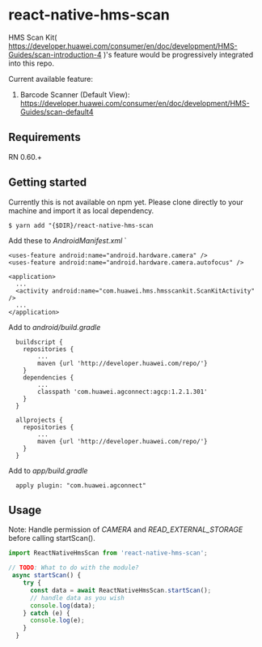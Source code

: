 # react-native-hms-scan

HMS Scan Kit( https://developer.huawei.com/consumer/en/doc/development/HMS-Guides/scan-introduction-4 )'s feature would be progressively integrated into this repo.

Current available feature:
1. Barcode Scanner (Default View): https://developer.huawei.com/consumer/en/doc/development/HMS-Guides/scan-default4

## Requirements

RN 0.60.+

## Getting started

Currently this is not available on npm yet. Please clone directly to your machine and import it as local dependency.

`$ yarn add "{$DIR}/react-native-hms-scan`

Add these to _AndroidManifest.xml_
`   <uses-permission android:name="android.permission.CAMERA" />
    <uses-permission android:name="android.permission.READ_EXTERNAL_STORAGE" />

    <uses-feature android:name="android.hardware.camera" />
    <uses-feature android:name="android.hardware.camera.autofocus" />
    
    <application>
      ...
      <activity android:name="com.huawei.hms.hmsscankit.ScanKitActivity" />
      ...
    </application>


Add to _android/build.gradle_

```
  buildscript {
    repositories {
        ...
        maven {url 'http://developer.huawei.com/repo/'}
    }
    dependencies {
        ...
        classpath 'com.huawei.agconnect:agcp:1.2.1.301'
    }
  }
  
  allprojects {
    repositories {
        ...
        maven {url 'http://developer.huawei.com/repo/'}
    }
  }
```

Add to _app/build.gradle_

```
  apply plugin: "com.huawei.agconnect"
```


## Usage

Note: Handle permission of _CAMERA_ and _READ_EXTERNAL_STORAGE_ before calling startScan().

```javascript
import ReactNativeHmsScan from 'react-native-hms-scan';

// TODO: What to do with the module?
 async startScan() {
    try {
      const data = await ReactNativeHmsScan.startScan();
      // handle data as you wish
      console.log(data);
    } catch (e) {
      console.log(e);
    }
  }
```
